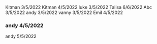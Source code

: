 Kitman 3/5/2022
Kitman 4/5/2022
luke 3/5/2022
Talisa 6/6/2022
Abc 3/5/2022
andy 3/5/2022
vanny 3/5/2022
Emil 4/5/2022
<h3>andy 4/5/2022</h3>
andy 5/5/2022